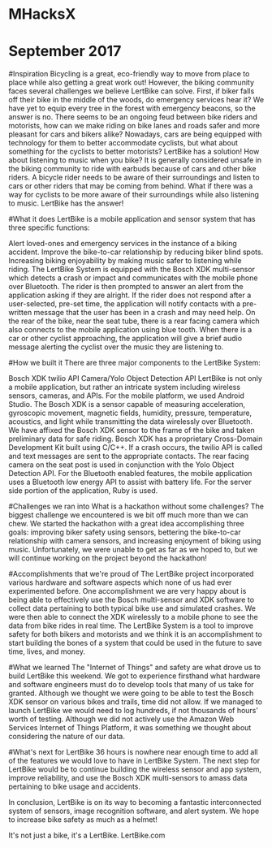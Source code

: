 # MHacksX
# September 2017

#Inspiration
Bicycling is a great, eco-friendly way to move from place to place while also getting a great work out! However, the biking community faces several challenges we believe LertBike can solve. First, if biker falls off their bike in the middle of the woods, do emergency services hear it? We have yet to equip every tree in the forest with emergency beacons, so the answer is no. There seems to be an ongoing feud between bike riders and motorists, how can we make riding on bike lanes and roads safer and more pleasant for cars and bikers alike? Nowadays, cars are being equipped with technology for them to better accommodate cyclists, but what about something for the cyclists to better motorists? LertBike has a solution! How about listening to music when you bike? It is generally considered unsafe in the biking community to ride with earbuds because of cars and other bike riders. A bicycle rider needs to be aware of their surroundings and listen to cars or other riders that may be coming from behind. What if there was a way for cyclists to be more aware of their surroundings while also listening to music. LertBike has the answer!

#What it does
LertBike is a mobile application and sensor system that has three specific functions:

Alert loved-ones and emergency services in the instance of a biking accident.
Improve the bike-to-car relationship by reducing biker blind spots.
Increasing biking enjoyability by making music safer to listening while riding.
The LertBike System is equipped with the Bosch XDK multi-sensor which detects a crash or impact and communicates with the mobile phone over Bluetooth. The rider is then prompted to answer an alert from the application asking if they are alright. If the rider does not respond after a user-selected, pre-set time, the application will notify contacts with a pre-written message that the user has been in a crash and may need help. On the rear of the bike, near the seat tube, there is a rear facing camera which also connects to the mobile application using blue tooth. When there is a car or other cyclist approaching, the application will give a brief audio message alerting the cyclist over the music they are listening to.

#How we built it
There are three major components to the LertBike System:

Bosch XDK
twilio API
Camera/Yolo Object Detection API
LertBike is not only a mobile application, but rather an intricate system including wireless sensors, cameras, and APIs. For the mobile platform, we used Android Studio. The Bosch XDK is a sensor capable of measuring acceleration, gyroscopic movement, magnetic fields, humidity, pressure, temperature, acoustics, and light while transmitting the data wirelessly over Bluetooth. We have affixed the Bosch XDK sensor to the frame of the bike and taken preliminary data for safe riding. Bosch XDK has a proprietary Cross-Domain Development Kit built using C/C++. If a crash occurs, the twilio API is called and text messages are sent to the appropriate contacts. The rear facing camera on the seat post is used in conjunction with the Yolo Object Detection API. For the Bluetooth enabled features, the mobile application uses a Bluetooth low energy API to assist with battery life. For the server side portion of the application, Ruby is used.

#Challenges we ran into
What is a hackathon without some challenges? The biggest challenge we encountered is we bit off much more than we can chew. We started the hackathon with a great idea accomplishing three goals: improving biker safety using sensors, bettering the bike-to-car relationship with camera sensors, and increasing enjoyment of biking using music. Unfortunately, we were unable to get as far as we hoped to, but we will continue working on the project beyond the hackathon!

#Accomplishments that we're proud of
The LertBike project incorporated various hardware and software aspects which none of us had ever experimented before. One accomplishment we are very happy about is being able to effectively use the Bosch multi-sensor and XDK software to collect data pertaining to both typical bike use and simulated crashes. We were then able to connect the XDK wirelessly to a mobile phone to see the data from bike rides in real time. The LertBike System is a tool to improve safety for both bikers and motorists and we think it is an accomplishment to start building the bones of a system that could be used in the future to save time, lives, and money.

#What we learned
The "Internet of Things" and safety are what drove us to build LertBike this weekend. We got to experience firsthand what hardware and software engineers must do to develop tools that many of us take for granted. Although we thought we were going to be able to test the Bosch XDK sensor on various bikes and trails, time did not allow. If we managed to launch LertBike we would need to log hundreds, if not thousands of hours’ worth of testing. Although we did not actively use the Amazon Web Services Internet of Things Platform, it was something we thought about considering the nature of our data.

#What's next for LertBike
36 hours is nowhere near enough time to add all of the features we would love to have in LertBike System. The next step for LertBike would be to continue building the wireless sensor and app system, improve reliability, and use the Bosch XDK multi-sensors to amass data pertaining to bike usage and accidents.

In conclusion, LertBike is on its way to becoming a fantastic interconnected system of sensors, image recognition software, and alert system. We hope to increase bike safety as much as a helmet!

It's not just a bike, it's a LertBike. LertBike.com
